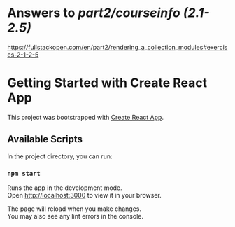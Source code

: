 # Answers to _part2/courseinfo (2.1-2.5)_

https://fullstackopen.com/en/part2/rendering_a_collection_modules#exercises-2-1-2-5

# Getting Started with Create React App

This project was bootstrapped with [Create React App](https://github.com/facebook/create-react-app).

## Available Scripts

In the project directory, you can run:

### `npm start`

Runs the app in the development mode.\
Open [http://localhost:3000](http://localhost:3000) to view it in your browser.

The page will reload when you make changes.\
You may also see any lint errors in the console.
